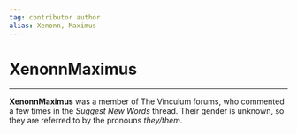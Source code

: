 ```yaml
---
tag: contributor author
alias: Xenonn, Maximus
---
```

# XenonnMaximus
---
**XenonnMaximus** was a member of The Vinculum forums, who commented a few times in the _Suggest New Words_ thread. Their gender is unknown, so they are referred to by the pronouns _they/them_.